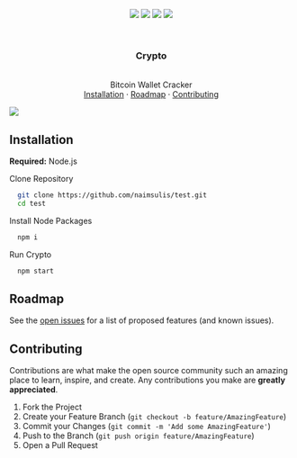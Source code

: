 <p align="center">
<img src=https://img.shields.io/github//>
<img src=https://img.shields.io/github />
<img src=https://img.shields.io/github/ />
<img src=https://img.shields.io/github/ />
<p>
<br />

<div align="center">
  <h3 align="center">Crypto</h3>
  <p align="center">
    <br />
    Bitcoin Wallet Cracker
    <br />
    <a href="#Installation">Installation</a>
    ·
    <a href="#Roadmap">Roadmap</a>
    ·
    <a href="#Contributing">Contributing</a>
  </p>
</div>

<img src=https://www.cointribune.com/app/uploads/2024/01/AlgosOne-AI-Revolution-in-Crypto-Trading.png />

## Installation

**Required:** Node.js

Clone Repository

```bash
  git clone https://github.com/naimsulis/test.git
  cd test
```

Install Node Packages

```bash
  npm i
```

Run Crypto

```bash
  npm start
```

## Roadmap

See the <a href="">open issues</a> for a list of proposed features (and known issues).

## Contributing

Contributions are what make the open source community such an amazing place to learn, inspire, and create. Any contributions you make are **greatly appreciated**.
1. Fork the Project
2. Create your Feature Branch (`git checkout -b feature/AmazingFeature`)
3. Commit your Changes (`git commit -m 'Add some AmazingFeature'`)
4. Push to the Branch (`git push origin feature/AmazingFeature`)
5. Open a Pull Request

